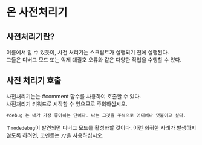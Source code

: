 # 온 사전처리기

## 사전처리기란?

이름에서 알 수 있듯이, 사전 처리기는 스크립트가 실행되기 전에 실행된다.  
그들은 디버그 모드 또는 억제 대괄호 오류와 같은 다양한 작업을 수행할 수 있다.

## 사전 처리기 호출

사전처리기는는 #comment 함수를 사용하여 호출할 수 있다.  
사전처리기 키워드로 시작할 수 있으므로 주의하십시오.

```JAVA
#debug 는 내가 가장 좋아하는 단어다. 나는 그것을 주석으로 어디에나 덧붙이고 싶다.
```

↑` modedebug `이 발견되면 디버그 모드를 활성화할 것이다. 이런 희귀한 사례가 발생하지 않도록 하려면, 코멘트는 `//`을 사용하십시오.